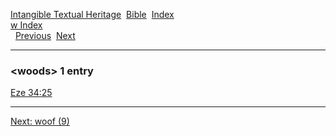 [Intangible Textual Heritage](../../index)  [Bible](../index) 
[Index](index)   
[w Index](_w_)  
  [Previous](c12567)  [Next](c12569) 

------------------------------------------------------------------------

### &lt;woods&gt; 1 entry

[Eze 34:25](../kjv/eze034.htm#025)  

------------------------------------------------------------------------

[Next: woof (9)](c12569)
